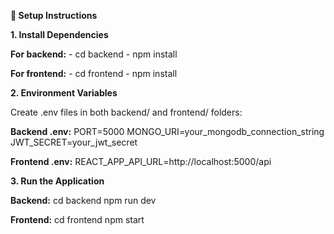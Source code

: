 **🔧 Setup Instructions**

**1. Install Dependencies**

  **For backend:**
    - cd backend
    - npm install
    
  **For frontend:**
    - cd frontend
    - npm install
    
**2. Environment Variables**

   Create .env files in both backend/ and frontend/ folders:

   **Backend .env:**
      PORT=5000
      MONGO_URI=your_mongodb_connection_string
      JWT_SECRET=your_jwt_secret
      
   **Frontend .env:**
      REACT_APP_API_URL=http://localhost:5000/api

      
**3. Run the Application**

**Backend:**
    cd backend
    npm run dev


**Frontend:**
    cd frontend
    npm start
